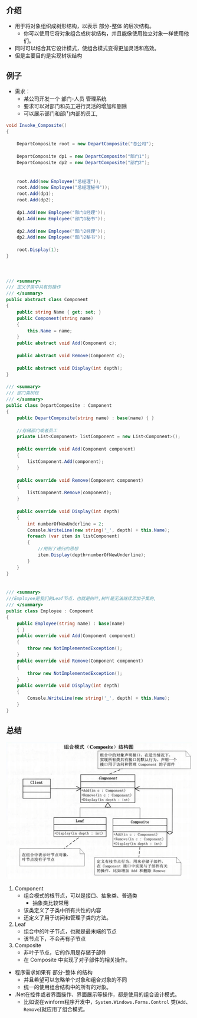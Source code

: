 ## 介绍
- 用于将对象组织成树形结构，以表示 部分-整体 的层次结构。
    - 你可以使用它将对象组合成树状结构，并且能像使用独立对象一样使用他们。
- 同时可以结合其它设计模式，使组合模式变得更加灵活和高效。
- 但是主要目的是实现树状结构

## 例子
- 需求：
    - 某公司开发一个 部门-人员 管理系统
    - 要求可以对部门和员工进行灵活的增加和删除
    - 可以展示部门和部门内部的员工,

```cs
void Invoke_Composite()
{

    DepartComposite root = new DepartComposite("总公司");

    DepartComposite dp1 = new DepartComposite("部门1");
    DepartComposite dp2 = new DepartComposite("部门2");


    root.Add(new Employee("总经理"));
    root.Add(new Employee("总经理秘书"));
    root.Add(dp1);
    root.Add(dp2);

    dp1.Add(new Employee("部门1经理"));
    dp1.Add(new Employee("部门1秘书"));

    dp2.Add(new Employee("部门2经理"));
    dp2.Add(new Employee("部门2秘书"));

    root.Display(1);
}



/// <summary>
/// 定义子类中共有的操作
/// </summary>
public abstract class Component
{
    public string Name { get; set; }
    public Component(string name)
    {
        this.Name = name;
    }
    public abstract void Add(Component c);

    public abstract void Remove(Component c);

    public abstract void Display(int depth);
}

/// <summary>
/// 部门类树枝
/// </summary>
public class DepartComposite : Component
{
    public DepartComposite(string name) : base(name) { }

    //存储部门或者员工
    private List<Component> listComponent = new List<Component>();

    public override void Add(Component component)
    {
        listComponent.Add(component);
    }

    public override void Remove(Component component)
    {
        listComponent.Remove(component);
    }

    public override void Display(int depth)
    {
        int numberOfNewUnderline = 2;
        Console.WriteLine(new string('_', depth) + this.Name);
        foreach (var item in listComponent)
        {
            //用到了递归的思想
            item.Display(depth+numberOfNewUnderline);
        }
    }
}


/// <summary>
///Employee是我们的Leaf节点，也就是树叶,树叶是无法继续添加子集的,
/// </summary>
public class Employee : Component
{
    public Employee(string name) : base(name)
    { }
    public override void Add(Component component)
    {
        throw new NotImplementedException();
    }
    public override void Remove(Component component)
    {
        throw new NotImplementedException();
    }
    public override void Display(int depth)
    {
        Console.WriteLine(new string('_', depth) + this.Name);
    }
}
```

## 总结
<div align=center> <img src="/ProjectDocs/cs/DesignPattern/image/Composite.png"> </div>

1. Component
    - 组合模式的根节点，可以是接口、抽象类、普通类
        - 抽象类比较常用
    - 该类定义了子类中所有共性的内容
    - 还定义了用于访问和管理子类的方法。
2. Leaf
    - 组合中的叶子节点，也就是最末端的节点
    - 该节点下，不会再有子节点
3. Composite
    - 非叶子节点，它的作用是存储子部件
    - 在 Composite 中实现了对子部件的相关操作。

- 程序需求如果有 部分-整体 的结构
    - 并且希望可以忽略单个对象和组合对象的不同
    - 统一的使用组合结构中的所有的对象。
- .Net在控件或者界面操作、界面展示等操作，都是使用的组合设计模式。
    - 比如说在winform程序开发中，`System.Windows.Forms.Control` 类(`Add`、`Remove`)就应用了组合模式。
